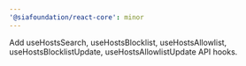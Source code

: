 ```yaml
---
'@siafoundation/react-core': minor
---
```


Add useHostsSearch, useHostsBlocklist, useHostsAllowlist, useHostsBlocklistUpdate, useHostsAllowlistUpdate API hooks.
